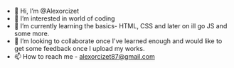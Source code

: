 - 👋 Hi, I’m @Alexorcizet
- 👀 I’m interested in world of coding 
- 🌱 I’m currently learning the basics- HTML, CSS and later on ill go JS and some more.
- 💞️ I’m looking to collaborate once I've learned enough and would like to get some feedback once I upload my works.
- 📫 How to reach me - alexorcizet87@gmail.com

<!---
Alexorcizet/Alexorcizet is a ✨ special ✨ repository because its `README.md` (this file) appears on your GitHub profile.
You can click the Preview link to take a look at your changes.
--->
